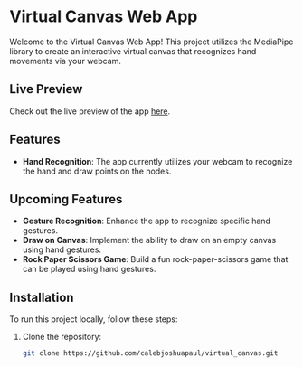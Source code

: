 # Virtual Canvas Web App

Welcome to the Virtual Canvas Web App! This project utilizes the MediaPipe library to create an interactive virtual canvas that recognizes hand movements via your webcam.

## Live Preview

Check out the live preview of the app [here](https://calebjoshua.me/virtual_canvas/).

## Features

- **Hand Recognition**: The app currently utilizes your webcam to recognize the hand and draw points on the nodes.

## Upcoming Features

- **Gesture Recognition**: Enhance the app to recognize specific hand gestures.
- **Draw on Canvas**: Implement the ability to draw on an empty canvas using hand gestures.
- **Rock Paper Scissors Game**: Build a fun rock-paper-scissors game that can be played using hand gestures.

## Installation

To run this project locally, follow these steps:

1. Clone the repository:
   ```sh
   git clone https://github.com/calebjoshuapaul/virtual_canvas.git
   ```
